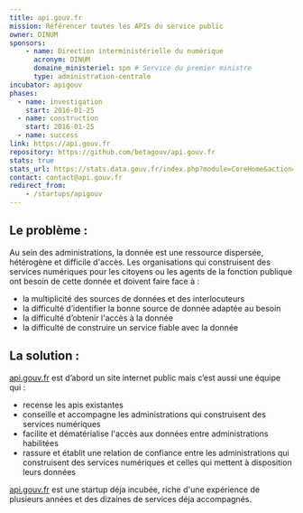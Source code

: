 ```yaml
---
title: api.gouv.fr
mission: Référencer toutes les APIs du service public
owner: DINUM
sponsors: 
    - name: Direction interministérielle du numérique
      acronym: DINUM
      domaine_ministeriel: spm # Service du premier ministre
      type: administration-centrale
incubator: apigouv
phases:
  - name: investigation
    start: 2016-01-25
  - name: construction
    start: 2016-01-25    
  - name: success
link: https://api.gouv.fr
repository: https://github.com/betagouv/api.gouv.fr
stats: true
stats_url: https://stats.data.gouv.fr/index.php?module=CoreHome&action=index&idSite=22&period=range&date=previous30&updated=1#?idSite=22&period=range&date=previous30&category=Dashboard_Dashboard&subcategory=1
contact: contact@api.gouv.fr
redirect_from:
    - /startups/apigouv
---
```


## Le problème :

Au sein des administrations, la donnée est une ressource dispersée, hétérogène et difficile d'accès.
Les organisations qui construisent des services numériques pour les citoyens ou les agents de la fonction publique ont besoin de cette donnée et doivent faire face à :

-   la multiplicité des sources de données et des interlocuteurs
-   la difficulté d’identifier la bonne source de donnée adaptée au besoin
-   la difficulté d’obtenir l'accès à la donnée
-   la difficulté de construire un service fiable avec la donnée

## La solution :

[api.gouv.fr](https://api.gouv.fr) est d’abord un site internet public mais c’est aussi une équipe qui :

-   recense les apis existantes
-   conseille et accompagne les administrations qui construisent des services numériques
-   facilite et dématérialise l'accès aux données entre administrations habilitées
-   rassure et établit une relation de confiance entre les administrations qui construisent des services numériques et celles qui mettent à disposition leurs données

[api.gouv.fr](https://api.gouv.fr) est une startup déja incubée, riche d'une expérience de plusieurs années et des dizaines de services déja accompagnés.
